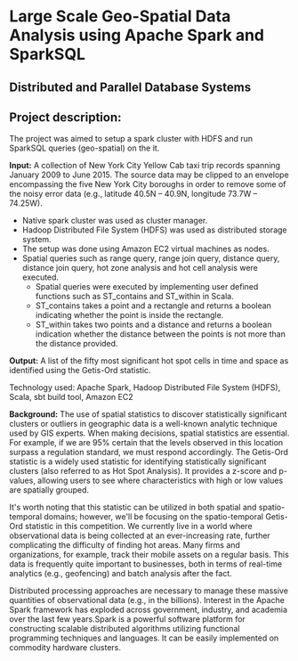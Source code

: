 # Large Scale Geo-Spatial Data Analysis using Apache Spark and SparkSQL

## Distributed and Parallel Database Systems

## Project description:

The project was aimed to setup a spark cluster with HDFS and run SparkSQL queries (geo-spatial) on the it.

**Input:** A collection of New York City Yellow Cab taxi trip records spanning January 2009 to June 2015. The source data may be clipped to an envelope encompassing the five New York City boroughs in order to remove some of the noisy error data (e.g., latitude 40.5N – 40.9N, longitude 73.7W – 74.25W).

* Native spark cluster was used as cluster manager.
* Hadoop Distributed File System (HDFS) was used as distributed storage system.
* The setup was done using Amazon EC2 virtual machines as nodes.
* Spatial queries such as range query, range join query, distance query, distance join query, hot zone analysis and hot cell analysis were executed.
  - Spatial queries were executed by implementing user defined functions such as ST_contains and ST_within in Scala.
  - ST_contains takes a point and a rectangle and returns a boolean indicating whether the point is inside the rectangle.
  - ST_within takes two points and a distance and returns a boolean indication whether the distance between the points is not more than the distance provided.

**Output:** A list of the fifty most significant hot spot cells in time and space as identified using the Getis-Ord  statistic.
  
Technology used: Apache Spark, Hadoop Distributed File System (HDFS), Scala, sbt build tool, Amazon EC2

**Background:**
  The use of spatial statistics to discover statistically significant clusters or outliers in geographic data is a well-known analytic technique used by GIS experts.
When making decisions, spatial statistics are essential. For example, if we are 95% certain that the levels observed in this location surpass a regulation standard, we must respond accordingly. The Getis-Ord statistic is a widely used statistic for identifying statistically significant clusters (also referred to as Hot Spot Analysis). It provides a z-score and p-values, allowing users to see where characteristics with high or low values are spatially grouped. 
  
  It's worth noting that this statistic can be utilized in both spatial and spatio-temporal domains; however, we'll be focusing on the spatio-temporal Getis-Ord statistic in this competition. We currently live in a world where observational data is being collected at an ever-increasing rate, further complicating the difficulty of finding hot areas. Many firms and organizations, for example, track their mobile assets on a regular basis. This data is frequently quite important to businesses, both in terms of real-time analytics (e.g., geofencing) and batch analysis after the fact.
  
  Distributed processing approaches are necessary to manage these massive quantities of observational data (e.g., in the billions). Interest in the Apache Spark framework has exploded across government, industry, and academia over the last few years.Spark is a powerful software platform for constructing scalable distributed algorithms utilizing functional programming techniques and languages. It can be easily implemented on commodity hardware clusters. 
